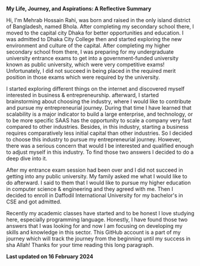 **My Life, Journey, and Aspirations: A Reflective Summary**

Hi, I'm Mehrab Hossain Rahi, was born and raised in the only island district of Bangladesh, named Bhola. After completing my secondary school there, I moved to the capital city Dhaka for better opportunities and education. I was admitted to Dhaka City College then and started exploring the new environment and culture of the capital. After completing my higher secondary school from there, I was preparing for my undergraduate university entrance exams to get into a government-funded university known as public university, which were very competitive exams! Unfortunately, I did not succeed in being placed in the required merit position in those exams which were required by the university.

I started exploring different things on the internet and discovered myself interested in business & entrepreneurship. afterward, I started brainstorming about choosing the industry, where I would like to contribute and pursue my entrepreneurial journey. During that time I have learned that scalability is a major indicator to build a large enterprise, and technology, or to be more specific SAAS has the opportunity to scale a company very fast compared to other industries. Besides, in this industry, starting a business requires comparatively less initial capital than other industries. So I decided to choose this industry to pursue my entrepreneurial journey. However, there was a serious concern that would I be interested and qualified enough to adjust myself in this industry. To find those two answers I decided to do a deep dive into it.

After my entrance exam session had been over and I did not succeed in getting into any public university. My family asked me what I would like to do afterward. I said to them that I would like to pursue my higher education in computer science & engineering and they agreed with me. Then I decided to enroll in Daffodil International University for my bachelor's in CSE and got admitted.
  
Recently my academic classes have started and to be honest I love studying here, especially programming language. Honestly, I have found those two answers that I was looking for and now I am focusing on developing my skills and knowledge in this sector. This GitHub account is a part of my journey which will track the journey from the beginning until my success in sha Allah! Thanks for your time reading this long paragraph.
  
**Last updated on 16 February 2024**

<!---
MehrabDiuBD/MehrabDiuBD is a ✨ special ✨ repository because its `README.md` (this file) appears on your GitHub profile.
You can click the Preview link to take a look at your changes.
--->

